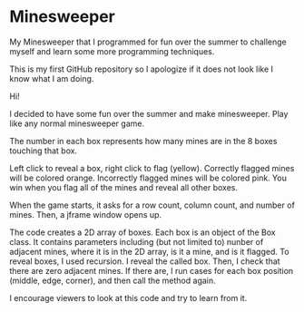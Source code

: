 # Minesweeper
My Minesweeper that I programmed for fun over the summer to challenge myself and learn some more programming techniques.

This is my first GitHub repository so I apologize if it does not look like I know what I am doing.

Hi!

I decided to have some fun over the summer and make minesweeper. 
Play like any normal minesweeper game. 

The number in each box represents how many mines are in the 8 boxes touching that box.

Left click to reveal a box, right click to flag (yellow).
Correctly flagged mines will be colored orange.
Incorrectly flagged mines will be colored pink.
You win when you flag all of the mines and reveal all other boxes.

When the game starts, it asks for a row count, column count, and number of mines.
Then, a jframe window opens up.

The code creates a 2D array of boxes. 
Each box is an object of the Box class. It contains parameters including (but not limited to) nunber of adjacent mines,
where it is in the 2D array, is it a mine, and is it flagged. 
To reveal boxes, I used recursion. I reveal the called box. Then, I check that there are zero adjacent mines. 
If there are, I run cases for each box position (middle, edge, corner), and then call the method again.

I encourage viewers to look at this code and try to learn from it.

